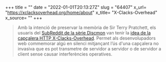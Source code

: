 +++
title = ""
date = "2022-01-01T20:13:27Z"
slug = "64407"
x_url= "https://xclacksoverhead.org/home/about"
x_title= "X-Clacks-Overhead"
x_source= ""
+++

> Amb la intenció de preservar la memòria de Sir Terry Pratchett, els usuaris del [SubReddit de la sèrie Discmon](https://www.reddit.com/r/discworld/) van tenir la [idea de la capçalera HTTP X-Clacks-Overhead](https://www.reddit.com/r/discworld/comments/2yt9j6/gnu_terry_pratchett/). Permet als desenvolupadors web commemorar algú en silenci mitjançant l’ús d'una capçalera no invasiva que es pot transmetre de servidor a servidor o de servidor a client sense causar interferències operatives.

